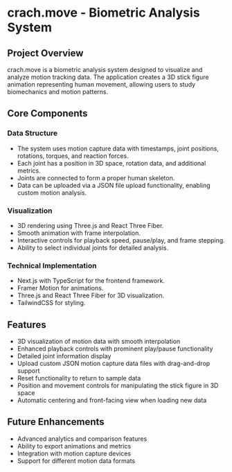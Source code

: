 # crach.move - Biometric Analysis System

## Project Overview
crach.move is a biometric analysis system designed to visualize and analyze motion tracking data. The application creates a 3D stick figure animation representing human movement, allowing users to study biomechanics and motion patterns.

## Core Components

### Data Structure
- The system uses motion capture data with timestamps, joint positions, rotations, torques, and reaction forces.
- Each joint has a position in 3D space, rotation data, and additional metrics.
- Joints are connected to form a proper human skeleton.
- Data can be uploaded via a JSON file upload functionality, enabling custom motion analysis.

### Visualization
- 3D rendering using Three.js and React Three Fiber.
- Smooth animation with frame interpolation.
- Interactive controls for playback speed, pause/play, and frame stepping.
- Ability to select individual joints for detailed analysis.

### Technical Implementation
- Next.js with TypeScript for the frontend framework.
- Framer Motion for animations.
- Three.js and React Three Fiber for 3D visualization.
- TailwindCSS for styling.

## Features
- 3D visualization of motion data with smooth interpolation
- Enhanced playback controls with prominent play/pause functionality
- Detailed joint information display
- Upload custom JSON motion capture data files with drag-and-drop support
- Reset functionality to return to sample data
- Position and movement controls for manipulating the stick figure in 3D space
- Automatic centering and front-facing view when loading new data

## Future Enhancements
- Advanced analytics and comparison features
- Ability to export animations and metrics
- Integration with motion capture devices
- Support for different motion data formats
